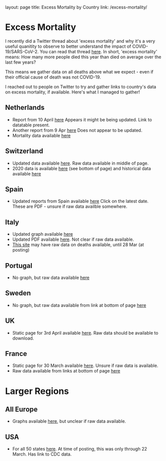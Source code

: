 layout: page
title: Excess Mortality by Country
link: /excess-mortality/

# Excess Mortality

I recently did a Twitter thread about 'excess mortality' and why it's a very useful quanitity to observe to better understand the impact of COVID-19/SARS-CoV-2.
You can read that thread [here](https://twitter.com/firefoxx66/status/1249996541424816128).
In short, 'excess mortality' means: How many more people died this year than died on average over the last few years?

This means we gather data on all deaths above what we expect - even if their official cause of death was not COVID-19.

I reached out to people on Twitter to try and gather links to country's data on excess mortality, if available.  Here's what I managed to gather!

## Netherlands
- Report from 10 April [here](https://www.cbs.nl/en-gb/news/2020/15/mortality-rising-further) Appears it might be being updated. Link to datatable present.
- Another report from 9 Apr [here](https://www.rivm.nl/monitoring-sterftecijfers-nederland) Does not appear to be updated.
- Mortality data available [here](https://opendata.cbs.nl/statline/#/CBS/nl/dataset/70895ned/table?fromstatweb)

## Switzerland
- Updated data available [here](https://www.bfs.admin.ch/bfs/de/home/statistiken/gesundheit/gesundheitszustand/sterblichkeit-todesursachen.html). Raw data available in middle of page.
- 2020 data is available [here](https://www.bfs.admin.ch/bfs/en/home/statistics/health/state-health/mortality-causes-death.assetdetail.12467389.html) (see bottom of page) and historical data available [here](https://www.bfs.admin.ch/bfs/en/home/statistics/health/state-health/mortality-causes-death.assetdetail.12607335.html)

## Spain
- Updated reports from Spain available [here](https://www.isciii.es/QueHacemos/Servicios/VigilanciaSaludPublicaRENAVE/EnfermedadesTransmisibles/MoMo/Paginas/Informes-MoMo-2020.aspx) Click on the latest date. These are PDF - unsure if raw data availble somewhere.

## Italy
- Updated graph available [here](http://www.salute.gov.it/portale/caldo/dettaglioContenutiCaldo.jsp?lingua=italiano&id=4547&area=emergenzaCaldo&menu=vuoto)
- Updated PDF available [here](http://www.salute.gov.it/portale/caldo/SISMG_sintesi_ULTIMO.pdf). Not clear if raw data available.
- [This site](https://www.istat.it/it/archivio/240401) may have raw data on deaths available, until 28 Mar (at posting)

## Portugal
- No graph, but raw data available [here](https://evm.min-saude.pt/#shiny-tab-q_total)

## Sweden
- No graph, but raw data available from link at bottom of page [here](https://www.scb.se/om-scb/nyheter-och-pressmeddelanden/ovanligt-manga-dog-vecka-14/)

## UK
- Static page for 3rd April available [here](https://www.ons.gov.uk/peoplepopulationandcommunity/birthsdeathsandmarriages/deaths/bulletins/deathsregisteredweeklyinenglandandwalesprovisional/weekending3april2020). Raw data should be available to download.

## France
- Static page for 30 March available [here](https://www.lemediatv.fr/articles/analyses/maj-10-04-les-morts-invisibles-du-coronavirus-la-verite-derriere-les-chiffres-officiels-SaYKcOT9RFaTkUMNO7HOYg). Unsure if raw data is available.
- Raw data available from links at bottom of page [here](https://www.insee.fr/fr/information/4470857)

# Larger Regions

## All Europe
- Graphs available [here](https://www.euromomo.eu/), but unclear if raw data available.

## USA
- For all 50 states [here](https://weinbergerlab.github.io/ExcessILI/articles/PImortality.html#compare-excess-p-i-mortality-vs-excess-ili). At time of posting, this was only through 22 March. Has link to CDC data.
